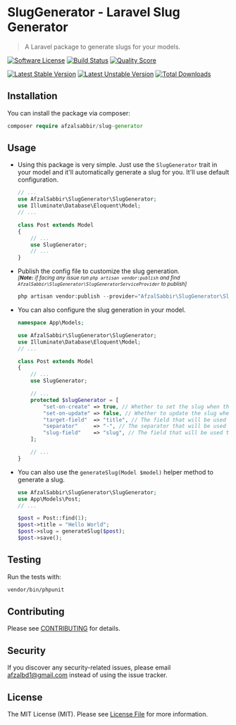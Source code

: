 # SlugGenerator - Laravel Slug Generator
> A Laravel package to generate slugs for your models.

[![Software License](https://img.shields.io/badge/license-MIT-brightgreen.svg?style=flat-square)](LICENSE.md)
[![Build Status](https://img.shields.io/travis/afzalsabbir/slug-generator/master.svg?style=flat-square)](https://travis-ci.org/afzalsabbir/slug-generator)
[![Quality Score](https://img.shields.io/scrutinizer/g/afzalsabbir/slug-generator.svg?style=flat-square)](https://scrutinizer-ci.com/g/afzalsabbir/slug-generator)

[![Latest Stable Version](https://img.shields.io/packagist/v/afzalsabbir/slug-generator.svg?style=flat-square)](https://packagist.org/packages/afzalsabbir/slug-generator)
[![Latest Unstable Version](https://img.shields.io/packagist/vpre/afzalsabbir/slug-generator.svg?style=flat-square)](https://packagist.org/packages/afzalsabbir/slug-generator)
[![Total Downloads](https://img.shields.io/packagist/dt/afzalsabbir/slug-generator.svg?style=flat-square)](https://packagist.org/packages/afzalsabbir/slug-generator)

## Installation

You can install the package via composer:

```php
composer require afzalsabbir/slug-generator
```

## Usage

- Using this package is very simple. Just use the `SlugGenerator` trait in your model and it'll automatically generate a
  slug for you. It'll use default configuration.
    ```php
    // ...
    use AfzalSabbir\SlugGenerator\SlugGenerator;
    use Illuminate\Database\Eloquent\Model;
    // ...

    class Post extends Model
    {
        // ...
        use SlugGenerator;
        // ...
    }
    ```
- Publish the config file to customize the slug generation. \
  <sup>_[**Note:** if facing any issue run `php artisan vendor:publish` and find `AfzalSabbir\SlugGenerator\SlugGeneratorServiceProvider` to publish]_</sup>
    ```php
    php artisan vendor:publish --provider="AfzalSabbir\SlugGenerator\SlugGeneratorServiceProvider" --tag="config"
    ```
- You can also configure the slug generation in your model.
    ```php
    namespace App\Models;
  
    use AfzalSabbir\SlugGenerator\SlugGenerator;
    use Illuminate\Database\Eloquent\Model;
    // ...
    
    class Post extends Model
    {
        // ...
        use SlugGenerator;
    
        // ...
        protected $slugGenerator = [
            "set-on-create" => true, // Whether to set the slug when the model is created
            "set-on-update" => false, // Whether to update the slug when the target field is updated
            "target-field"  => "title", // The field that will be used to generate the slug
            "separator"     => "-", // The separator that will be used to separate the words
            "slug-field"    => "slug", // The field that will be used to store the slug
        ];
  
        // ...
    }
    ```
- You can also use the `generateSlug(Model $model)` helper method to generate a slug.
    ```php
    use AfzalSabbir\SlugGenerator\SlugGenerator;
    use App\Models\Post;
    // ...
    
    $post = Post::find(1);
    $post->title = "Hello World";
    $post->slug = generateSlug($post);
    $post->save();
    ```

## Testing

Run the tests with:

```bash
vendor/bin/phpunit
```

## Contributing

Please see [CONTRIBUTING](CONTRIBUTING.md) for details.

## Security

If you discover any security-related issues, please email afzalbd1@gmail.com instead of using the issue tracker.

## License

The MIT License (MIT). Please see [License File](/LICENSE.md) for more information.
